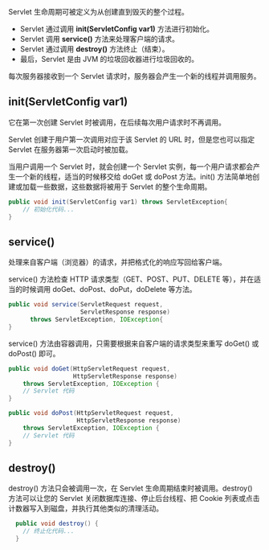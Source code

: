 Servlet 生命周期可被定义为从创建直到毁灭的整个过程。

- Servlet 通过调用 **init(ServletConfig var1)** 方法进行初始化。
- Servlet 调用 **service()** 方法来处理客户端的请求。
- Servlet 通过调用 **destroy()** 方法终止（结束）。
- 最后，Servlet 是由 JVM 的垃圾回收器进行垃圾回收的。

每次服务器接收到一个 Servlet 请求时，服务器会产生一个新的线程并调用服务。

## init(ServletConfig var1)

它在第一次创建 Servlet 时被调用，在后续每次用户请求时不再调用。

Servlet 创建于用户第一次调用对应于该 Servlet 的 URL 时，但是您也可以指定 Servlet 在服务器第一次启动时被加载。

当用户调用一个 Servlet 时，就会创建一个 Servlet 实例，每一个用户请求都会产生一个新的线程，适当的时候移交给 doGet 或 doPost 方法。init() 方法简单地创建或加载一些数据，这些数据将被用于 Servlet 的整个生命周期。

```java
public void init(ServletConfig var1) throws ServletException{
    // 初始化代码...
}
```

## service()

处理来自客户端（浏览器）的请求，并把格式化的响应写回给客户端。

service() 方法检查 HTTP 请求类型（GET、POST、PUT、DELETE 等），并在适当的时候调用 doGet、doPost、doPut，doDelete 等方法。

```java
public void service(ServletRequest request, 
                    ServletResponse response) 
      throws ServletException, IOException{
}
```

service() 方法由容器调用，只需要根据来自客户端的请求类型来重写 doGet() 或 doPost() 即可。

```java
public void doGet(HttpServletRequest request,
                  HttpServletResponse response)
    throws ServletException, IOException {
    // Servlet 代码
}
```

```java
public void doPost(HttpServletRequest request,
                   HttpServletResponse response)
    throws ServletException, IOException {
    // Servlet 代码
}
```

## destroy()

destroy() 方法只会被调用一次，在 Servlet 生命周期结束时被调用。destroy() 方法可以让您的 Servlet 关闭数据库连接、停止后台线程、把 Cookie 列表或点击计数器写入到磁盘，并执行其他类似的清理活动。

```java
  public void destroy() {
    // 终止化代码...
  }
```

